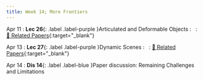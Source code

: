 ```yaml
---
title: Week 14; More Frontiers
---
```


Apr 11
: **Lec 26**{: .label .label-purple }Articulated and Deformable Objects
: &nbsp;
  : [📃 Related Papers](/papers/#articulated-and-deformable-objects){:target="_blank"}


Apr 13
: **Lec 27**{: .label .label-purple }Dynamic Scenes
: &nbsp;
  : [📃 Related Papers](/papers/#dynamic-scenes){:target="_blank"}


Apr 14
: **Dis 14**{: .label .label-blue }Paper discussion: Remaining Challenges and Limitations
